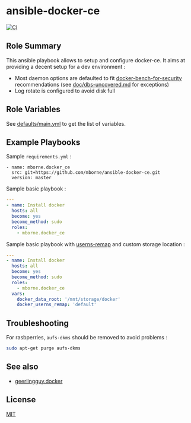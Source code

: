 # ansible-docker-ce

[![CI](https://github.com/mborne/ansible-docker-ce/actions/workflows/ci.yml/badge.svg)](https://github.com/mborne/ansible-docker-ce/actions/workflows/ci.yml)

## Role Summary

This ansible playbook allows to setup and configure docker-ce. It aims at providing a decent setup for a dev environment :

* Most daemon options are defaulted to fit [docker-bench-for-security](https://github.com/docker/docker-bench-security#docker-bench-for-security) recommendations (see [doc/dbs-uncovered.md](doc/dbs-uncovered.md) for exceptions)
* Log rotate is configured to avoid disk full

## Role Variables

See [defaults/main.yml](defaults/main.yml) to get the list of variables.

## Example Playbooks

Sample `requirements.yml` :

```
- name: mborne.docker_ce
  src: git+https://github.com/mborne/ansible-docker-ce.git
  version: master
```

Sample basic playbook :

```yaml
---
- name: Install docker
  hosts: all
  become: yes
  become_method: sudo
  roles:
    - mborne.docker_ce
```

Sample basic playbook with [userns-remap](https://docs.docker.com/engine/security/userns-remap/) and custom storage location :

```yaml
---
- name: Install docker
  hosts: all
  become: yes
  become_method: sudo
  roles:
    - mborne.docker_ce
  vars:
    docker_data_root: '/mnt/storage/docker'
    docker_userns_remap: 'default'
```

## Troubleshooting

For rasbperries, `aufs-dkms` should be removed to avoid problems :

```bash
sudo apt-get purge aufs-dkms
```

## See also

* [geerlingguy.docker](https://galaxy.ansible.com/geerlingguy/docker)

## License

[MIT](LICENSE)

